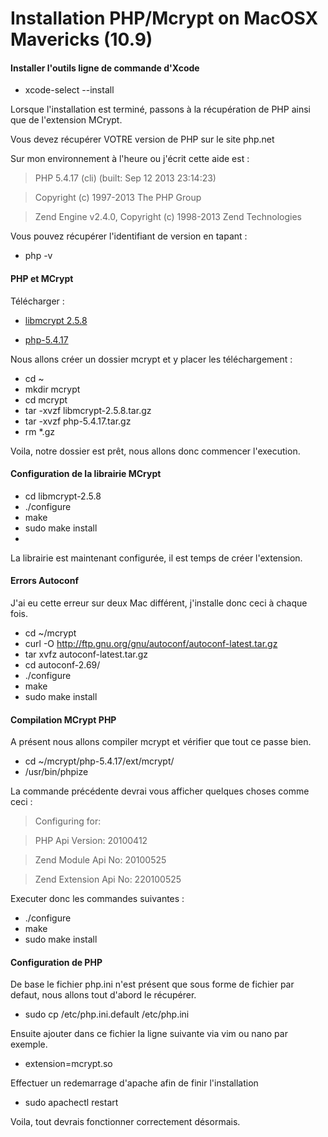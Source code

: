 # Installation PHP/Mcrypt on MacOSX Mavericks (10.9) 


#### Installer l'outils ligne de commande d'Xcode

- xcode-select --install

Lorsque l'installation est terminé, passons à la récupération de PHP ainsi que de l'extension MCrypt.

Vous devez récupérer VOTRE version de PHP sur le site php.net

Sur mon environnement à l'heure ou j'écrit cette aide est : 

> PHP 5.4.17 (cli) (built: Sep 12 2013 23:14:23)

> Copyright (c) 1997-2013 The PHP Group

> Zend Engine v2.4.0, Copyright (c) 1998-2013 Zend Technologies

Vous pouvez récupérer l'identifiant de version en tapant :

- php -v

#### PHP et MCrypt

Télécharger : 

- [libmcrypt 2.5.8](http://downloads.sourceforge.net/project/mcrypt/Libmcrypt/2.5.8/libmcrypt-2.5.8.tar.gz?r=http%3A%2F%2Fsourceforge.net%2Fprojects%2Fmcrypt%2Ffiles%2FLibmcrypt%2F2.5.8%2F&ts=1388326033&use_mirror=freefr)

- [php-5.4.17](http://museum.php.net/php5/php-5.4.17.tar.gz)


Nous allons créer un dossier mcrypt et y placer les téléchargement :

- cd ~
- mkdir mcrypt
- cd mcrypt
- tar -xvzf libmcrypt-2.5.8.tar.gz
- tar -xvzf php-5.4.17.tar.gz
- rm *.gz

Voila, notre dossier est prêt, nous allons donc commencer l'execution.

#### Configuration de la librairie MCrypt

- cd libmcrypt-2.5.8
- ./configure
- make
- sudo make install
-
La librairie est maintenant configurée, il est temps de créer l'extension.

#### Errors Autoconf

J'ai eu cette erreur sur deux Mac différent, j'installe donc ceci à chaque fois.

- cd ~/mcrypt
- curl -O http://ftp.gnu.org/gnu/autoconf/autoconf-latest.tar.gz
- tar xvfz autoconf-latest.tar.gz
- cd autoconf-2.69/
- ./configure
- make
- sudo make install

#### Compilation MCrypt PHP
A présent nous allons compiler mcrypt et vérifier que tout ce passe bien.

- cd ~/mcrypt/php-5.4.17/ext/mcrypt/
- /usr/bin/phpize

La commande précédente devrai vous afficher quelques choses comme ceci : 

> Configuring for:

> PHP Api Version:         20100412

> Zend Module Api No:      20100525

> Zend Extension Api No:   220100525

Executer donc les commandes suivantes :

- ./configure
- make
- sudo make install

#### Configuration de PHP
De base le fichier php.ini n'est présent que sous forme de fichier par defaut, nous allons tout d'abord le récupérer.

- sudo cp /etc/php.ini.default /etc/php.ini

Ensuite ajouter dans ce fichier la ligne suivante via vim ou nano par exemple. 

- extension=mcrypt.so

Effectuer un redemarrage d'apache afin de finir l'installation

- sudo apachectl restart


Voila, tout devrais fonctionner correctement désormais.